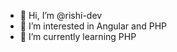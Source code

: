 - 👋 Hi, I’m @rishi-dev
- 👀 I’m interested in Angular and PHP
- 🌱 I’m currently learning PHP

<!---
rishi-dev/rishi-dev is a ✨ special ✨ repository because its `README.md` (this file) appears on your GitHub profile.
You can click the Preview link to take a look at your changes.
--->
